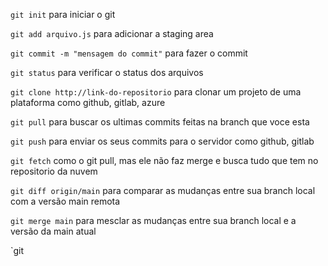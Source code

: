 `git init` para iniciar o git

`git add arquivo.js` para adicionar a staging area

`git commit -m "mensagem do commit"` para fazer o commit

`git status` para verificar o status dos arquivos

`git clone http://link-do-repositorio` para clonar um projeto de uma plataforma como github, gitlab, azure

`git pull` para buscar os ultimas commits feitas na branch que voce esta

`git push` para enviar os seus commits para o servidor como github, gitlab 

`git fetch` como o git pull, mas ele não faz merge e busca tudo que tem no repositorio da nuvem

`git diff origin/main` para comparar as mudanças entre sua branch local com a versão main remota

`git merge main` para mesclar as mudanças entre sua branch local e a versão da main atual

`git 